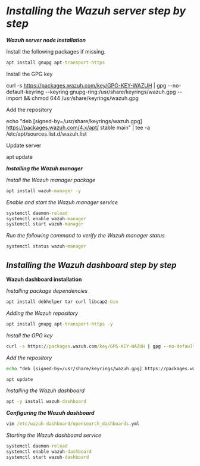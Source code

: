 # _Installing the Wazuh server step by step_

_**Wazuh server node installation**_

Install the following packages if missing.

```cmd
apt install gnupg apt-transport-https
```
Install the GPG key

curl -s https://packages.wazuh.com/key/GPG-KEY-WAZUH | gpg --no-default-keyring --keyring gnupg-ring:/usr/share/keyrings/wazuh.gpg --import && chmod 644 /usr/share/keyrings/wazuh.gpg

Add the repository

echo "deb [signed-by=/usr/share/keyrings/wazuh.gpg] https://packages.wazuh.com/4.x/apt/ stable main" | tee -a /etc/apt/sources.list.d/wazuh.list

Update server

apt update

_**Installing the Wazuh manager**_

_Install the Wazuh manager package_

```cmd
apt install wazuh-manager -y
```

_Enable and start the Wazuh manager service_

```cmd
systemctl daemon-reload
systemctl enable wazuh-manager
systemctl start wazuh-manager
```
_Run the following command to verify the Wazuh manager status_

```cmd
systemctl status wazuh-manager
```

## _Installing the Wazuh dashboard step by step_

**Wazuh dashboard installation**

_Installing package dependencies_

```cmd
apt install debhelper tar curl libcap2-bin
```

_Adding the Wazuh repository_

```cmd
apt install gnupg apt-transport-https -y
```
_Install the GPG key_

```cmd
curl -s https://packages.wazuh.com/key/GPG-KEY-WAZUH | gpg --no-default-keyring --keyring gnupg-ring:/usr/share/keyrings/wazuh.gpg --import && chmod 644 /usr/share/keyrings/wazuh.gpg
```
_Add the repository_

```cmd
echo "deb [signed-by=/usr/share/keyrings/wazuh.gpg] https://packages.wazuh.com/4.x/apt/ stable main" | tee -a /etc/apt/sources.list.d/wazuh.list
```
```cmd
apt update
```
_Installing the Wazuh dashboard_
```cmd
apt -y install wazuh-dashboard
```

**_Configuring the Wazuh dashboard_**
```cmd
vim /etc/wazuh-dashboard/opensearch_dashboards.yml
```
_Starting the Wazuh dashboard service_
```cmd
systemctl daemon-reload
systemctl enable wazuh-dashboard
systemctl start wazuh-dashboard
```
